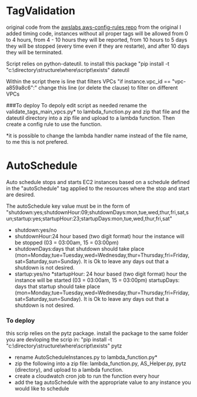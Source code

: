 # TagValidation

original code from the [awslabs aws-config-rules repo](https://github.com/awslabs/aws-config-rules/blob/master/python/ec2_require_tags_with_valid_values.py)
from the original I added timing code, instances without all proper tags will be allowed from 0 to 4 hours, from 4 - 10 hours they will be reported, from 10 hours to 5 days they will be stopped (every time even if they are restarte), and after 10 days they will be terminated.

Script relies on python-dateutil.  to install this package "pip install -t "c:\directory\structure\where\script\exists" dateutil

Within the script there is line that filters VPCs "if instance.vpc_id == "vpc-a859a8c6":"  change this line (or delete the clause) to filter on different VPCs

###To deploy
To depoly edit script as needed rename the validate_tags_main_vpcs.py* to lambda_function.py and zip that file and the dateutil directory into a zip file and upload to a lambda function.  Then create a config rule to use the function.

*it is possible to change the lambda handler name instead of the file name, to me this is not prefered.


# AutoSchedule

Auto schedule stops and starts EC2 instances based on a schedule defined in the "autoSchedule" tag applied to the resources where the stop and start are desired.

The autoSchedule key value must be in the form of
 "shutdown:yes;shutdownHour:09;shutdownDays:mon,tue,wed,thur,fri,sat,sun;startup:yes;startupHour:23;startupDays:mon,tue,wed,thur,fri,sat"

* shutdown:yes/no
* shutdownHour:24 hour based (two digit format) hour the instance will be stopped (03 = 03:00am, 15 = 03:00pm)
* shutdownDays:days that shutdown should take place (mon=Monday,tue=Tuesday,wed=Wednesday,thur=Thursday,fri=Friday,sat=Saturday,sun=Sunday).  It is Ok to leave any days out that a shutdown is not desired.
* startup:yes/no
*startupHour: 24 hour based (two digit format) hour the instance will be started (03 = 03:00am, 15 = 03:00pm)
startupDays: days that startup should take place (mon=Monday,tue=Tuesday,wed=Wednesday,thur=Thursday,fri=Friday,sat=Saturday,sun=Sunday).  It is Ok to leave any days out that a shutdown is not desired.

### To deploy
this scrip relies on the pytz package. install the package to the same folder you are devloping the scrip in: "pip install -t "c:\directory\structure\where\script\exists" pytz
 
 * rename AutoScheduleInstances.py to lambda_function.py*
 * zip the following into a zip file: lambda_function.py, AS_Helper.py, pytz (directory), and upload to a lambda function.
 * create a cloudwatch cron job to run the function every hour
 * add the tag autoSchedule with the appropriate value to any instance you would like to schedule
 

